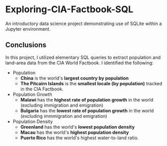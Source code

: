 # Exploring-CIA-Factbook-SQL
An introductory data science project demonstrating use of SQLite within a Jupyter environment.

## Conclusions
In this project, I utilized elementary SQL queries to extract population and land-area data from the CIA World Factbook. I identified the following:
* Population
  * **China** is the world's **largest country by population**
  * **The Pitcairn Islands** is the **smallest locale (by population)** tracked in the CIA Factbook.
* Population Growth
  * **Malawi** has the **highest rate of population growth** in the world (excluding immigration and emigration)
  * **Bulgaria** has the **lowest rate of population growth** in the world (excluding immmigration and emigration)
* Population Density
  * **Greenland** has the world's **lowest population density**
  * **Macau** has the world's **highest population density**
  * **Puerto Rico** has the world's highest water-to-land ratio.
